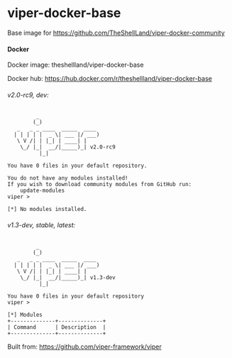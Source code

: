 # viper-docker-base
Base image for https://github.com/TheShellLand/viper-docker-community

#### Docker

Docker image: theshellland/viper-docker-base

Docker hub: https://hub.docker.com/r/theshellland/viper-docker-base


###### v2.0-rc9, dev:
```
         _
        (_)
   _   _ _ ____  _____  ____
  | | | | |  _ \| ___ |/ ___)
   \ V /| | |_| | ____| |
    \_/ |_|  __/|_____)_| v2.0-rc9
          |_|
    
You have 0 files in your default repository.

You do not have any modules installed!
If you wish to download community modules from GitHub run:
    update-modules
viper > 

[*] No modules installed.

```

###### v1.3-dev, stable, latest:
```
         _
        (_)
   _   _ _ ____  _____  ____
  | | | | |  _ \| ___ |/ ___)
   \ V /| | |_| | ____| |
    \_/ |_|  __/|_____)_| v1.3-dev
          |_|

You have 0 files in your default repository
viper >

[*] Modules
+--------------+--------------+
| Command      | Description  |
+--------------+--------------+

```

Built from: https://github.com/viper-framework/viper
